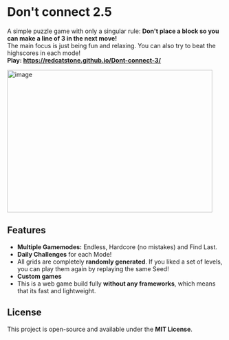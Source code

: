 # Don't connect 2.5
A simple puzzle game with only a singular rule: **Don't place a block so you can make a line of 3 in the next move!**  
The main focus is just being fun and relaxing. You can also try to beat the highscores in each mode!  
**Play: https://redcatstone.github.io/Dont-connect-3/**


<img width="477" height="331" alt="image" src="https://github.com/user-attachments/assets/8730a15f-ad17-4f3c-851b-a846587c1c17" />


## Features
- **Multiple Gamemodes:** Endless, Hardcore (no mistakes) and Find Last.
- **Daily Challenges** for each Mode!
- All grids are completely **randomly generated**. If you liked a set of levels, you can play them again by replaying the same Seed!
- **Custom games**
- This is a web game build fully **without any frameworks**, which means that its fast and lightweight.


## License
This project is open-source and available under the **MIT License**.